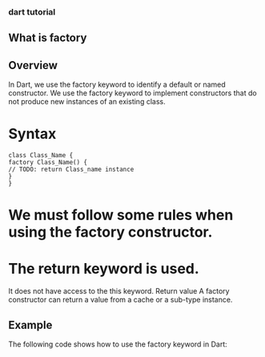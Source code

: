 ### dart tutorial


## What is factory 


## Overview
In Dart, we use the factory keyword to identify a default or named constructor. We use the factory keyword to implement constructors that do not produce new instances of an existing class.

# Syntax
```
class Class_Name {
factory Class_Name() {
// TODO: return Class_name instance
}
}
```

# We must follow some rules when using the factory constructor.

# The return keyword is used.
It does not have access to the this keyword.
Return value
A factory constructor can return a value from a cache or a sub-type instance.

## Example
The following code shows how to use the factory keyword in Dart:
